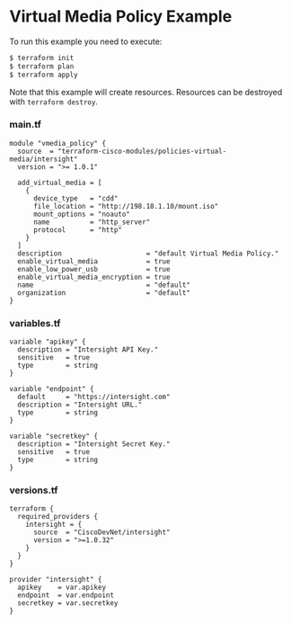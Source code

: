 <!-- BEGIN_TF_DOCS -->
# Virtual Media Policy Example

To run this example you need to execute:

```bash
$ terraform init
$ terraform plan
$ terraform apply
```

Note that this example will create resources. Resources can be destroyed with `terraform destroy`.

### main.tf
```hcl
module "vmedia_policy" {
  source  = "terraform-cisco-modules/policies-virtual-media/intersight"
  version = ">= 1.0.1"

  add_virtual_media = [
    {
      device_type   = "cdd"
      file_location = "http://198.18.1.10/mount.iso"
      mount_options = "noauto"
      name          = "http_server"
      protocol      = "http"
    }
  ]
  description                     = "default Virtual Media Policy."
  enable_virtual_media            = true
  enable_low_power_usb            = true
  enable_virtual_media_encryption = true
  name                            = "default"
  organization                    = "default"
}
```

### variables.tf
```hcl
variable "apikey" {
  description = "Intersight API Key."
  sensitive   = true
  type        = string
}

variable "endpoint" {
  default     = "https://intersight.com"
  description = "Intersight URL."
  type        = string
}

variable "secretkey" {
  description = "Intersight Secret Key."
  sensitive   = true
  type        = string
}
```

### versions.tf
```hcl
terraform {
  required_providers {
    intersight = {
      source  = "CiscoDevNet/intersight"
      version = ">=1.0.32"
    }
  }
}

provider "intersight" {
  apikey    = var.apikey
  endpoint  = var.endpoint
  secretkey = var.secretkey
}
```
<!-- END_TF_DOCS -->
